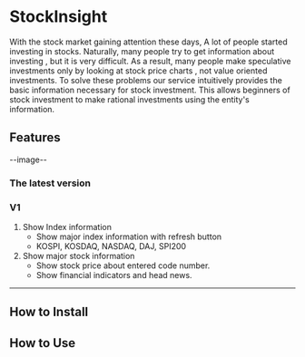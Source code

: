 # StockInsight

With the stock market gaining attention these days, A lot of people started investing in stocks. Naturally, many people try to get information about investing , but it is very difficult. As a result, many people make speculative investments only by looking at stock price charts , not value oriented investments.
To solve these problems our service intuitively provides the basic information necessary for stock investment. This allows beginners of stock investment to make rational investments using the entity's information.

## Features

--image--

### The latest version

### V1

1. Show Index information
    - Show major index information with refresh button
    - KOSPI, KOSDAQ, NASDAQ, DAJ, SPI200
2. Show major stock information
    - Show stock price about entered code number.
    - Show financial indicators and head news.

---

## How to Install

## How to Use
